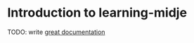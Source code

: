 # Introduction to learning-midje

TODO: write [great documentation](http://jacobian.org/writing/what-to-write/)
